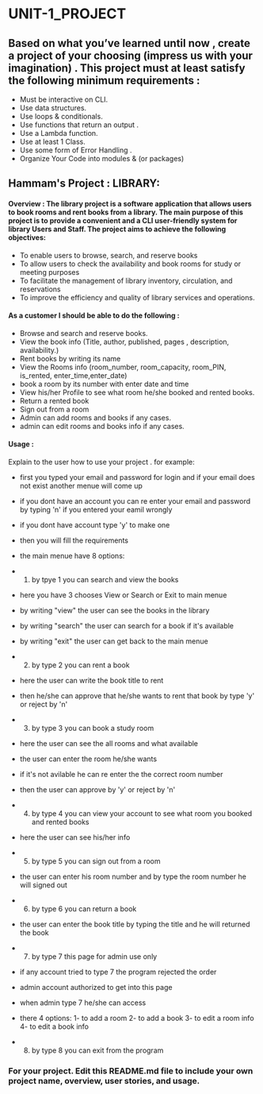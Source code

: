 # UNIT-1_PROJECT


## Based on what you’ve learned until now , create a project of your choosing (impress us with your imagination) . This project must at least satisfy the following minimum requirements :

- Must be interactive on CLI.
- Use data structures. 
- Use loops & conditionals.
- Use functions that return an output . 
- Use a Lambda function.
- Use at least 1 Class.
- Use some form of Error Handling .
- Organize Your Code into modules & (or packages)

## Hammam's Project :  LIBRARY:

#### Overview : The library project is a software application that allows users to book rooms and rent books from a library. The main purpose of this project is to provide a convenient and a CLI user-friendly system for library Users and Staff. The project aims to achieve the following objectives:
- To enable users to browse, search, and reserve books
- To allow users to check the availability and book rooms for study or meeting purposes
- To facilitate the management of library inventory, circulation, and reservations
- To improve the efficiency and quality of library services and operations. 

#### As a customer I should be able to do the following :
- Browse and search and reserve books. 
- View the book info (Title, author, published, pages , description, availability.)
- Rent books by writing its name 
- View the Rooms info (room_number, room_capacity, room_PIN, is_rented, enter_time,enter_date)
- book a room by its number with enter date and time
- View his/her Profile to see what room he/she booked and rented books.
- Return a rented book
- Sign out from a room
- Admin can add rooms and books if any cases.
- admin can edit rooms and books info if any cases.

#### Usage :
 Explain to the user how to use your project . 
 for example:
 - first you typed your email and password for login and if your email does not exist another menue will come up
 - if you dont have an account you can re enter your email and password by typing 'n' if you entered your eamil wrongly
 - if you dont have account type 'y' to make one
 - then you will fill the requirements
 - the main menue have 8 options:

 - 1) by tpye 1 you can search and view the books
 - here you have 3 chooses View or Search or Exit to main menue
 - by writing "view" the user can see the books in the library
 - by writing "search" the user can search for a book if it's available
 - by writing "exit" the user can get back to the main menue

 - 2) by type 2 you can rent a book 
 - here the user can write the book title to rent
 - then he/she can approve that he/she wants to rent that book by type 'y' or reject by 'n'

 - 3) by type 3 you can book a study room 
 - here the user can see the all rooms and what available
 - the user can enter the room he/she wants
 - if it's not avilable he can re enter the the correct room number
 - then the user can approve by 'y' or reject by 'n' 

 - 4) by type 4 you can view your account to see what room you booked and rented books
 - here the user can see his/her info

 - 5) by type 5 you can sign out from a room
 - the user can enter his room number and by type the room number he will signed out

 - 6) by type 6 you can return a book 
 - the user can enter the book title by typing the title and he will returned the book

 - 7) by type 7 this page for admin use only
 - if any account tried to type 7 the program rejected the order
 - admin account authorized to get into this page
 - when admin type 7 he/she can access
 - there 4 options:
 1- to add a room 
 2- to add a book 
 3- to edit a room info
 4- to edit a book info
 - 8) by type 8 you can exit from the program


### For your project. Edit this README.md file to include your own project name,  overview, user stories, and usage. 
